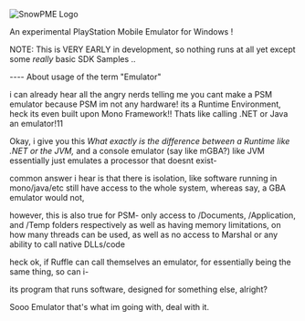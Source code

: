 ![SnowPME Logo](https://raw.githubusercontent.com/KuromeSan/SnowPME/master/Logo.png)

An experimental PlayStation Mobile Emulator for Windows !

NOTE: This is VERY EARLY in development, so nothing runs at all yet except some *really* basic SDK Samples .. 



---- About usage of the term "Emulator" 

i can already hear all the angry nerds telling me you cant make a PSM emulator because PSM im not any hardware!
its a Runtime Environment, heck its even built upon Mono Framework!! Thats like calling .NET or Java an emulator!11


Okay, i give you this *What exactly is the difference between a Runtime like .NET or the JVM,* and a console emulator (say like mGBA?)
like JVM essentially just emulates a processor that doesnt exist- 


common answer i hear is that there is isolation, like software running in mono/java/etc still have access to the whole system,
whereas say, a GBA emulator would not,

however, this is also true for PSM- only access to /Documents, /Application, and /Temp folders respectively
as well as having memory limitations, on how many threads can be used, as well as no access to Marshal or any ability to call native DLLs/code


heck ok, if Ruffle can call themselves an emulator, for essentially being the same thing, so can i-


its program that runs software, designed for something else, alright?


Sooo Emulator that's what im going with, deal with it.
